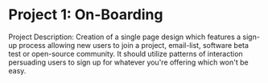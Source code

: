 # Project 1: On-Boarding

Project Description: Creation of a single page design which features a sign-up process allowing new users to join a project, email-list, software beta test or open-source community. It should utilize patterns of interaction persuading users to sign up for whatever you're offering which won't be easy.


